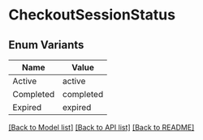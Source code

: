 # CheckoutSessionStatus

## Enum Variants

| Name | Value |
|---- | -----|
| Active | active |
| Completed | completed |
| Expired | expired |


[[Back to Model list]](../README.md#documentation-for-models) [[Back to API list]](../README.md#documentation-for-api-endpoints) [[Back to README]](../README.md)


